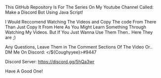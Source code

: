 This GitHub Repository Is For The Series On My Youtube Channel Called: Make a Discord Bot Using Java Script!

I Would Reccomend Watching The Videos and Copy The code From There Than Just Copy It From Here As You Might Learn Something Through Watching My Videos.
But If You Just Wanna Use Them Then.. Here They are ;)

Any Questions, Leave Them in The Comment Sections Of The Video Or.. DM Me On Discord: </${Coughyyee}>#9447



Discord Server: https://discord.gg/5hQa3wr

Have A Good One!
